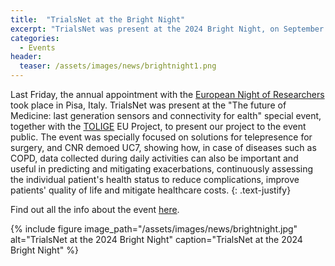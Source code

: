 ```yaml
---
title:  "TrialsNet at the Bright Night"
excerpt: "TrialsNet was present at the 2024 Bright Night, on September 27th"
categories: 
  - Events
header:
  teaser: /assets/images/news/brightnight1.png
---
```

Last Friday, the annual appointment with the [European Night of Researchers](https://nottedeiricercatori.pisa.it/le-scuole-a-bright/) took place in Pisa, Italy.
TrialsNet was present at the "The future of Medicine: last generation sensors and connectivity for ealth" special event, together with the [TOLIGE](https://www.tolife-project.eu/) EU Project, to present our project to the event public.
The event was specially focused on solutions for telepresence for surgery, and CNR demoed UC7, showing how, in case of diseases such as COPD, data collected during daily activities can also be important and useful in predicting and mitigating exacerbations, continuously assessing the individual patient's health status to reduce complications, improve patients' quality of life and mitigate healthcare costs.
{: .text-justify}

Find out all the info about the event [here](https://nottedeiricercatori.pisa.it/laboratori-aperti-2024/).

{% include figure image_path="/assets/images/news/brightnight.jpg" alt="TrialsNet at the 2024 Bright Night" caption="TrialsNet at the 2024 Bright Night" %}
